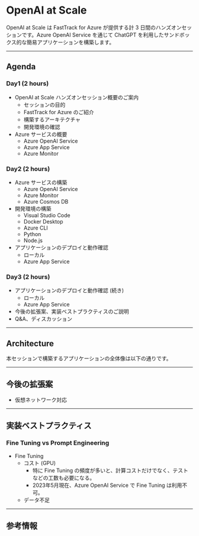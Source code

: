 # OpenAI at Scale
OpenAI at Scale は FastTrack for Azure が提供する計 3 日間のハンズオンセッションです。Azure OpenAI Service を通じて ChatGPT を利用したサンドボックス的な簡易アプリケーションを構築します。

----
## Agenda
### Day1 (2 hours)
- OpenAI at Scale ハンズオンセッション概要のご案内
    - セッションの目的
    - FastTrack for Azure のご紹介
    - 構築するアーキテクチャ
    - 開発環境の確認
- Azure サービスの概要
    - Azure OpenAI Service
    - Azure App Service
    - Azure Monitor

### Day2 (2 hours)
- Azure サービスの構築
    - Azure OpenAI Service
    - Azure Monitor
    - Azure Cosmos DB
- 開発環境の構築
    - Visual Studio Code
    - Docker Desktop
    - Azure CLI
    - Python
    - Node.js
- アプリケーションのデプロイと動作確認
    - ローカル
    - Azure App Service

### Day3 (2 hours)
- アプリケーションのデプロイと動作確認 (続き)
    - ローカル
    - Azure App Service
- 今後の拡張案、実装ベストプラクティスのご説明
- Q&A、ディスカッション

---
## Architecture

本セッションで構築するアプリケーションの全体像は以下の通りです。


---
## 今後の拡張案
- 仮想ネットワーク対応

---
## 実装ベストプラクティス
### Fine Tuning vs Prompt Engineering
- Fine Tuning
    - コスト (GPU)
        - 特に Fine Tuning の頻度が多いと、計算コストだけでなく、テストなどの工数も必要になる。
        - 2023年5月現在、Azure OpenAI Service で Fine Tuning は利用不可。
    - データ不足


---
## 参考情報


